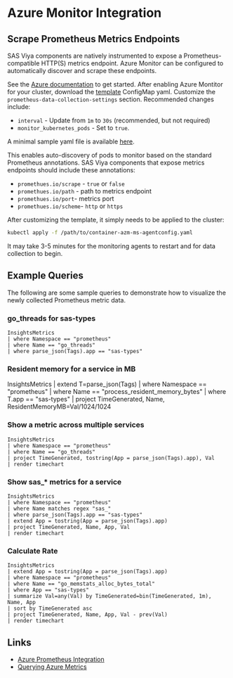 # Azure Monitor Integration

## Scrape Prometheus Metrics Endpoints

SAS Viya components are natively instrumented to expose a Prometheus-compatible
HTTP(S) metrics endpoint. Azure Monitor can be configured to automatically
discover and scrape these endpoints.

See the [Azure documentation](https://docs.microsoft.com/en-us/azure/azure-monitor/insights/container-insights-prometheus-integration)
to get started. After enabling Azure Montitor for your cluster, download the
[template](https://github.com/microsoft/Docker-Provider/blob/ci_dev/kubernetes/container-azm-ms-agentconfig.yaml)
ConfigMap yaml. Customize the `prometheus-data-collection-settings` section.
Recommended changes include:

* `interval` - Update from `1m` to `30s` (recommended, but not required)
* `monitor_kubernetes_pods` - Set to `true`.

A minimal sample yaml file is available [here](container-azm-ms-agentconfig.yaml).

This enables auto-discovery of
pods to monitor based on the standard Prometheus annotations. SAS Viya
components that expose metrics endpoints should include these annotations:

* `promethues.io/scrape` - `true` or `false`
* `promethues.io/path` - path to metrics endpoint
* `promethues.io/port`- metrics port
* `promethues.io/scheme`- `http` or `https`

After customizing the template, it simply needs to be applied to the cluster:

```bash
kubectl apply -f /path/to/container-azm-ms-agentconfig.yaml
```

It may take 3-5 minutes for the monitoring agents to restart and for data
collection to begin.

## Example Queries

The following are some sample queries to demonstrate how to visualize the newly
collected Prometheus metric data.

### go_threads for sas-types

```text
InsightsMetrics
| where Namespace == "prometheus"
| where Name == "go_threads"
| where parse_json(Tags).app == "sas-types"
```

### Resident memory for a service in MB

InsightsMetrics
| extend T=parse_json(Tags)
| where Namespace == "prometheus"
| where Name == "process_resident_memory_bytes"
| where T.app == "sas-types"
| project TimeGenerated, Name, ResidentMemoryMB=Val/1024/1024

### Show a metric across multiple services

```text
InsightsMetrics
| where Namespace == "prometheus"
| where Name == "go_threads"
| project TimeGenerated, tostring(App = parse_json(Tags).app), Val
| render timechart
```

### Show sas_* metrics for a service

```text
InsightsMetrics
| where Namespace == "prometheus"
| where Name matches regex "sas_"
| where parse_json(Tags).app == "sas-types"
| extend App = tostring(App = parse_json(Tags).app)
| project TimeGenerated, Name, App, Val
| render timechart
```

### Calculate Rate

```text
InsightsMetrics
| extend App = tostring(App = parse_json(Tags).app)
| where Namespace == "prometheus"
| where Name == "go_memstats_alloc_bytes_total"
| where App == "sas-types"
| summarize Val=any(Val) by TimeGenerated=bin(TimeGenerated, 1m), Name, App
| sort by TimeGenerated asc
| project TimeGenerated, Name, App, Val - prev(Val)
| render timechart
```

## Links

* [Azure Prometheus Integration](https://docs.microsoft.com/en-us/azure/azure-monitor/insights/container-insights-prometheus-integration)
* [Querying Azure Metrics](https://docs.microsoft.com/en-us/azure/azure-monitor/insights/container-insights-log-search#search-logs-to-analyze-data)
